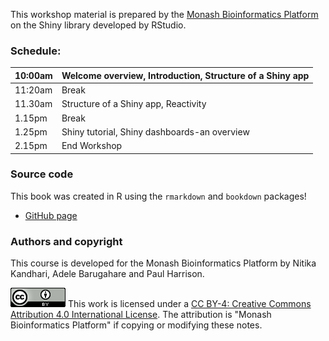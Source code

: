 This workshop material is prepared by the [Monash Bioinformatics Platform](https://www.monash.edu/researchinfrastructure/bioinformatics) on the Shiny library developed by RStudio.

### Schedule:

| 10:00am | Welcome overview, Introduction, Structure of a Shiny app |
|---------|----------------------------------------------------------|
| 11:20am | Break                                                    |
| 11.30am | Structure of a Shiny app, Reactivity                     |
| 1.15pm  | Break                                                    |
| 1.25pm  | Shiny tutorial, Shiny dashboards-an overview             |
| 2.15pm  | End Workshop                                             |

### Source code

This book was created in R using the `rmarkdown` and `bookdown` packages!

* [GitHub page](https://nkandhari.github.io/R-ShinyIntro-MBP/)

### Authors and copyright

This course is developed for the Monash Bioinformatics Platform by Nitika Kandhari, Adele Barugahare and Paul Harrison.

![](figs/CC-BY.png) This work is licensed under a [CC BY-4: Creative Commons Attribution 4.0 International License](http://creativecommons.org/licenses/by/4.0/). The attribution is "Monash Bioinformatics Platform" if copying or modifying these notes.
